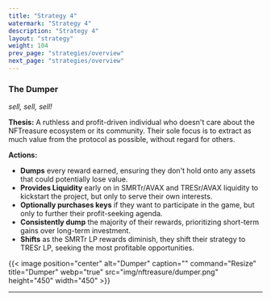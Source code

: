 ```yaml
---
title: "Strategy 4"
watermark: "Strategy 4"
description: "Strategy 4"
layout: "strategy"
weight: 104
prev_page: "strategies/overview"
next_page: "strategies/overview"
---
```


### The Dumper

_sell, sell, sell!_

**Thesis:** A ruthless and profit-driven individual who doesn't care about the NFTreasure ecosystem or its community. Their sole focus is to extract as much value from the protocol as possible, without regard for others.

**Actions:**

- **Dumps** every reward earned, ensuring they don't hold onto any assets that could potentially lose value.
- **Provides Liquidity** early on in SMRTr/AVAX and TRESr/AVAX liquidity to kickstart the project, but only to serve their own interests.
- **Optionally purchases keys** if they want to participate in the game, but only to further their profit-seeking agenda.
- **Consistently dump** the majority of their rewards, prioritizing short-term gains over long-term investment.
- **Shifts** as the SMRTr LP rewards diminish, they shift their strategy to TRESr LP, seeking the most profitable opportunities.

{{< image position="center" alt="Dumper" caption="" command="Resize" title="Dumper" webp="true" src="img/nftreasure/dumper.png" height="450" width="450" >}}

---
